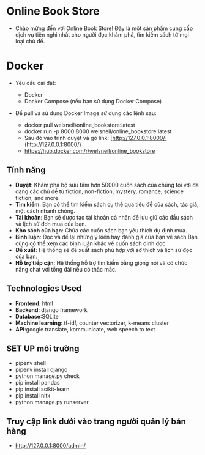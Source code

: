 # Online Book Store
- Chào mừng đến với Online Book Store! Đây là một sản phẩm cung cấp dịch vụ tiện nghi nhất cho người đọc khám phá, tìm kiếm sách từ mọi loại chủ đề.

# Docker
- Yêu cầu cài đặt:
  + Docker
  + Docker Compose (nếu bạn sử dụng Docker Compose)

- Để pull và sử dụng Docker Image sử dụng các lệnh sau:
  + docker pull welsneil/online_bookstore:latest
  + docker run -p 8000:8000 welsneil/online_bookstore:latest
  + Sau đó vào trình duyệt và gõ link: [http://127.0.0.1:8000/](http://127.0.0.1:8000/)
  + https://hub.docker.com/r/welsneil/online_bookstore

## Tính năng

- **Duyệt**: Khám phá bộ sưu tầm hơn 50000 cuốn sách của chúng tôi với đa dạng các chủ đề từ fiction, non-fiction, mystery, romance, science fiction, and more.
- **Tìm kiếm**: Bạn có thể tìm kiếm sách cụ thể qua tiêu đề của sách, tác giả, một cách nhanh chóng.
- **Tài khoản**: Bạn sẽ được tạo tài khoản cá nhân để lưu giữ các đầu sách và lịch sử đơn mua của bạn.
- **Kho sách của bạn**: Chứa các cuốn sách bạn yêu thích dự định mua.
- **Bình luận**: Đọc và để lại những ý kiến hay đánh giá của bạn về sách.Bạn cũng có thể xem các bình luận khác về cuốn sách định đọc.
- **Đề xuất**: Hệ thống sẽ đề xuất sách phù hợp với sở thích và lịch sử đọc của bạn.
- **Hỗ trợ tiếp cận**: Hệ thống hỗ trợ tìm kiếm bằng giọng nói và có chức năng chat với tổng đài nếu có thắc mắc.

## Technologies Used

- **Frontend**: html
- **Backend**: django framework
- **Database**:SQLite
- **Machine learning**: tf-idf, counter vectorizer, k-means cluster
- **API**:google translate, kommunicate, web speech to text

## SET UP môi trường

- pipenv shell
- pipenv install django
- python manage.py check
- pip install pandas
- pip install scikit-learn
- pip install nltk
- python manage.py runserver

## Truy cập link dưới vào trang người quản lý bán hàng
- http://127.0.0.1:8000/admin/


